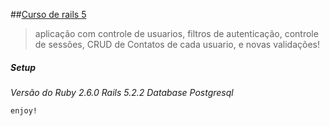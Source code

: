 ##[Curso de rails 5](https://www.udemy.com/ruby-on-rails-5-na-pratica)

> aplicação com controle de usuarios, filtros de autenticação, controle de sessões, CRUD de Contatos de cada usuario, e novas validações! 

##### Setup
*Versão do Ruby 2.6.0*
*Rails 5.2.2*
*Database Postgresql* 

    enjoy!

